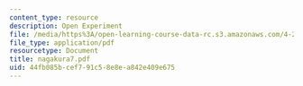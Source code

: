 ```yaml
---
content_type: resource
description: Open Experiment
file: /media/https%3A/open-learning-course-data-rc.s3.amazonaws.com/4-273-introduction-to-design-inquiry-fall-2001/44fb085bcef791c58e8ea842e409e675_nagakura7.pdf
file_type: application/pdf
resourcetype: Document
title: nagakura7.pdf
uid: 44fb085b-cef7-91c5-8e8e-a842e409e675
---
```

